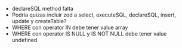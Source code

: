 - declareSQL method falta
- Podría quizas incluir zod a select, executeSQL, declareSQL, insert, update y createTable?
- WHERE con operator IN debe tener value array
- WHERE con operator IS NULL y IS NOT NULL debe tener value undefined
